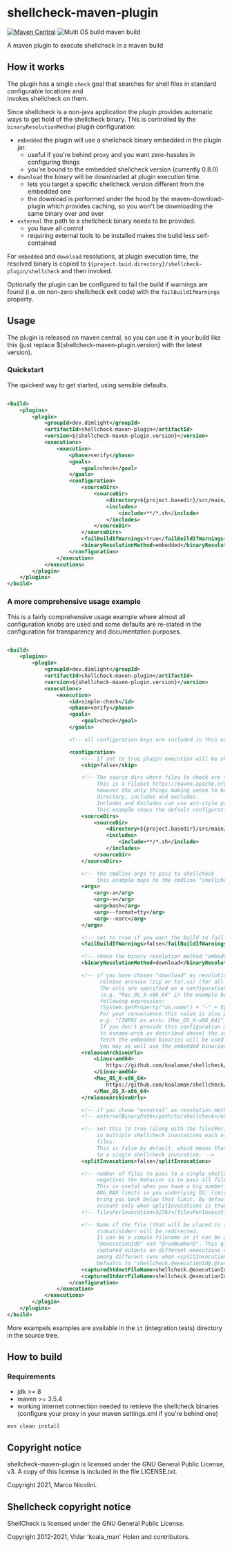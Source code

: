 # shellcheck-maven-plugin

[![Maven Central](https://maven-badges.herokuapp.com/maven-central/dev.dimlight/shellcheck-maven-plugin/badge.svg)](https://maven-badges.herokuapp.com/maven-central/dev.dimlight/shellcheck-maven-plugin)
![Multi OS build maven build](https://github.com/marco-nicolini/shellcheck-maven-plugin/actions/workflows/maven.yml/badge.svg)

A maven plugin to execute shellcheck in a maven build

## How it works

The plugin has a single `check` goal that searches for shell files in standard configurable locations and \
invokes shellcheck on them.

Since shellcheck is a non-java application the plugin provides automatic ways to get hold of the shellcheck binary. This
is controlled by the `binaryResolutionMethod` plugin configuration:

* `embedded` the plugin will use a shellcheck binary embedded in the plugin jar.
    * useful if you're behind proxy and you want zero-hassles in configuring things
    * you're bound to the embedded shellcheck version (currently 0.8.0)
* `download` the binary will be downloaded at plugin execution time.
    * lets you target a specific shellcheck version different from the embedded one
    * the download is performed under the hood by the maven-download-plugin which provides caching, so you won't be
      downloading the same binary over and over
* `external` the path to a shellcheck binary needs to be provided.
    * you have all control
    * requiring external tools to be installed makes the build less self-contained

For `embedded` and `download` resolutions, at plugin execution time, the resolved binary is copied
to `${project.buid.directory}/shellcheck-plugin/shellcheck` and then invoked.

Optionally the plugin can be configured to fail the build if warnings are found (i.e. on non-zero shellcheck exit code)
with the `failBuildIfWarnings` property.

## Usage

The plugin is released on maven central, so you can use it in your build like this (just replace
${shellcheck-maven-plugin.version} with the latest version).

### Quickstart

The quickest way to get started, using sensible defaults.

```xml

<build>
    <plugins>
        <plugin>
            <groupId>dev.dimlight</groupId>
            <artifactId>shellcheck-maven-plugin</artifactId>
            <version>${shellcheck-maven-plugin.version}</version>
            <executions>
                <execution>
                    <phase>verify</phase>
                    <goals>
                        <goal>check</goal>
                    </goals>
                    <configuration>
                        <sourceDirs>
                            <sourceDir>
                                <directory>${project.basedir}/src/main/sh</directory>
                                <includes>
                                    <include>**/*.sh</include>
                                </includes>
                            </sourceDir>
                        </sourceDirs>
                        <failBuildIfWarnings>true</failBuildIfWarnings>
                        <binaryResolutionMethod>embedded</binaryResolutionMethod>
                    </configuration>
                </execution>
            </executions>
        </plugin>
    </plugins>
</build>
```

### A more comprehensive usage example

This is a fairly comprehensive usage example where almost all configuration knobs are used and some defaults are
re-stated in the configuration for transparency and documentation purposes.

```xml

<build>
    <plugins>
        <plugin>
            <groupId>dev.dimlight</groupId>
            <artifactId>shellcheck-maven-plugin</artifactId>
            <version>${shellcheck-maven-plugin.version}</version>
            <executions>
                <execution>
                    <id>simple-check</id>
                    <phase>verify</phase>
                    <goals>
                        <goal>check</goal>
                    </goals>

                    <!-- all configuration keys are included in this example -->

                    <configuration>
                        <!-- If set to true plugin execution will be skipped (you can also use the property skip.shellcheck) -->
                        <skip>false</skip>

                        <!-- The source dirs where files to check are searched.
                             This is a FileSet https://maven.apache.org/shared/file-management/fileset.html
                             however the only things making sense to be specified here are:
                             directory, includes and excludes.
                             Includes and Excludes can use ant-style patterns.
                             This example shows the default configuration -->
                        <sourceDirs>
                            <sourceDir>
                                <directory>${project.basedir}/src/main/sh</directory>
                                <includes>
                                    <include>**/*.sh</include>
                                </includes>
                            </sourceDir>
                        </sourceDirs>

                        <!-- the cmdline args to pass to shellcheck 
                             this example maps to the cmdline "shellcheck -a -s bash --format=tty --norc" -->
                        <args>
                            <arg>-a</arg>
                            <arg>-s</arg>
                            <arg>bash</arg>
                            <arg>--format=tty</arg>
                            <arg>--norc</arg>
                        </args>

                        <!-- set to true if you want the build to fail when you have warnings -->
                        <failBuildIfWarnings>false</failBuildIfWarnings>

                        <!-- chose the binary resolution method "embedded", "download" or "external" -->
                        <binaryResolutionMethod>download</binaryResolutionMethod>

                        <!-- if you have chosen "download" as resolution method, you may also provide the url of the shellcheck
                              release archive (zip or tar.xz) (for all os/arch you're building on) to be used at plugin execution time.
                              The urls are specified as a configuration map, where the exact key for an architecture 
                              (e.g. "Mac_OS_X-x86_64" in the example below) must match what your jvm returns for the 
                              following expression:
                              (System.getProperty("os.name") + "-" + System.getProperty("os.arch")).replace(" ", "_")
                              For your convenience this value is also printed by the plugin almost at start:
                              e.g. "[INFO] os arch: [Mac_OS_X-x86_64]"
                              If you don't provide this configuration map at all (or if you don't provide an exact match
                              to osname-arch as described above) the same url that was used to 
                              fetch the embedded binaries will be used instead. However, at that point
                              you may as well use the embedded binaries -->
                        <releaseArchiveUrls>
                            <Linux-amd64>
                                https://github.com/koalaman/shellcheck/releases/download/v0.8.0/shellcheck-v0.8.0.linux.x86_64.tar.xz
                            </Linux-amd64>
                            <Mac_OS_X-x86_64>
                                https://github.com/koalaman/shellcheck/releases/download/v0.8.0/shellcheck-v0.8.0.darwin.x86_64.tar.xz
                            </Mac_OS_X-x86_64>
                        </releaseArchiveUrls>

                        <!-- if you chose "external" as resolution method you need also to provide the "externalBinaryPath" -->
                        <!-- externalBinaryPath>/path/to/shellcheck</externalBinaryPath -->

                        <!-- Set this to true (along with the filesPerInvocation parameter) to split the check the files 
                             in multiple shellcheck invocations each of which will check at maximum <filesPerInvocation>
                             files.
                             This is false by default, which means that all files to check are passed as args
                             to a single shellcheck invocation. -->
                        <splitInvocations>false</splitInvocations>

                        <!-- number of files to pass to a single shellcheck invocation. If not specified (or when 0 or
                             negative) the behavior is to pass all files to a single shellcheck invocation.
                             This is useful when you have a big number of files to check and you're hitting the 
                             ARG_MAX limits in you underlying OS: limiting the number of files per invocation can 
                             bring you back below that limit. By default equals to Short.MAX_VALUE, taken into
                             account only when splitInvocations is true -->
                        <!-- filesPerInvocation>32767</filesPerInvocation -->

                        <!-- Name of the file (that will be placed in the plugin output directory) where the shellcheck 
                             stdout/stderr will be redirected.
                             It can be a simple filename or it can be a "template name" including the placeholders 
                             "@executionId@" and "@runNumber@". This gives you the flexibility to discriminate 
                             captured outputs on different executions on the same plugin definition (or to discriminate
                             among different runs when <splitInvocations> is true.) 
                             Defaults to "shellcheck.@executionId@.@runNumber@.stderr" -->
                        <capturedStdoutFileName>shellcheck.@executionId@.stdout</capturedStdoutFileName>
                        <capturedStderrFileName>shellcheck.@executionId@.stderr</capturedStderrFileName>
                    </configuration>
                </execution>
            </executions>
        </plugin>
    </plugins>
</build>
```

More exampels examples are available in the `it` (integration tests) directory in the source tree.

## How to build

### Requirements

* jdk >= 8
* maven >= 3.5.4
* working internet connection needed to retrieve the shellcheck binaries (configure your proxy in your maven
  settings.xml if you're behind one)

```
mvn clean install
```

## Copyright notice

shellcheck-maven-plugin is licensed under the GNU General Public License, v3. A copy of this license is included in the
file LICENSE.txt.

Copyright 2021, Marco Nicolini.

## Shellcheck copyright notice

ShellCheck is licensed under the GNU General Public License.

Copyright 2012-2021, Vidar 'koala_man' Holen and contributors.